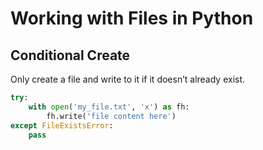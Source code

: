 # Working with Files in Python

## Conditional Create

Only create a file and write to it if it doesn’t already exist.

```python
try:
    with open('my_file.txt', 'x') as fh:
        fh.write('file content here')
except FileExistsError:
    pass
```
